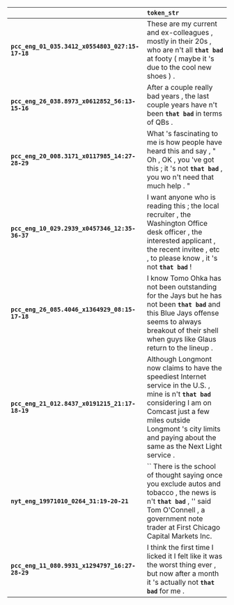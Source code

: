 |                                                 | `token_str`                                                                                                                                                                                                                                     |
|:------------------------------------------------|:------------------------------------------------------------------------------------------------------------------------------------------------------------------------------------------------------------------------------------------------|
| **`pcc_eng_01_035.3412_x0554803_027:15-17-18`** | These are my current and ex-colleagues , mostly in their 20s , who are n't all __`that bad`__ at footy ( maybe it 's due to the cool new shoes ) .                                                                                              |
| **`pcc_eng_26_038.8973_x0612852_56:13-15-16`**  | After a couple really bad years , the last couple years have n't been __`that bad`__ in terms of QBs .                                                                                                                                          |
| **`pcc_eng_20_008.3171_x0117985_14:27-28-29`**  | What 's fascinating to me is how people have heard this and say , " Oh , OK , you 've got this ; it 's not __`that bad`__ , you wo n't need that much help . "                                                                                  |
| **`pcc_eng_10_029.2939_x0457346_12:35-36-37`**  | I want anyone who is reading this ; the local recruiter , the Washington Office desk officer , the interested applicant , the recent invitee , etc , to please know , it 's not __`that bad`__ !                                                |
| **`pcc_eng_26_085.4046_x1364929_08:15-17-18`**  | I know Tomo Ohka has not been outstanding for the Jays but he has not been __`that bad`__ and this Blue Jays offense seems to always breakout of their shell when guys like Glaus return to the lineup .                                        |
| **`pcc_eng_21_012.8437_x0191215_21:17-18-19`**  | Although Longmont now claims to have the speediest Internet service in the U.S. , mine is n't __`that bad`__ considering I am on Comcast just a few miles outside Longmont 's city limits and paying about the same as the Next Light service . |
| **`nyt_eng_19971010_0264_31:19-20-21`**         | `` There is the school of thought saying once you exclude autos and tobacco , the news is n't __`that bad`__ , '' said Tom O'Connell , a government note trader at First Chicago Capital Markets Inc.                                           |
| **`pcc_eng_11_080.9931_x1294797_16:27-28-29`**  | I think the first time I licked it I felt like it was the worst thing ever , but now after a month it 's actually not __`that bad`__ for me .                                                                                                   |